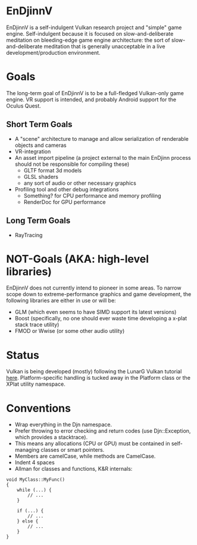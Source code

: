 # EnDjinnV
EnDjinnV is a self-indulgent Vulkan research project and "simple" game engine. Self-indulgent because it is focused on slow-and-deliberate meditation on bleeding-edge game engine architecture: the sort of slow-and-deliberate meditation that is generally unacceptable in a live development/production environment.

# Goals
The long-term goal of EnDjinnV is to be a full-fledged Vulkan-only game engine. VR support is intended, and probably Android support for the Oculus Quest.

## Short Term Goals
- A "scene" architecture to manage and allow serialization of renderable objects and cameras
- VR-integration
- An asset import pipeline (a project external to the main EnDjinn process should not be responsible for compiling these)
  - GLTF format 3d models
  - GLSL shaders
  - any sort of audio or other necessary graphics
- Profiling tool and other debug integrations
  - Something? for CPU performance and memory profiling
  - RenderDoc for GPU performance
  
## Long Term Goals
- RayTracing
  
# NOT-Goals (AKA: high-level libraries)
EnDjinnV does not currently intend to pioneer in some areas. To narrow scope down to extreme-performance graphics and game development, the following libraries are either in use or will be:
- GLM (which even seems to have SIMD support its latest versions)
- Boost (specifically, no one should ever waste time developing a x-plat stack trace utility)
- FMOD or Wwise (or some other audio utility)

# Status
Vulkan is being developed (mostly) following the LunarG Vulkan tutorial [here](https://vulkan.lunarg.com/doc/sdk/1.1.114.0/windows/tutorial/html/index.html).
Platform-specific handling is tucked away in the Platform class or the XPlat utility namespace.

# Conventions
- Wrap everything in the Djn namespace.
- Prefer throwing to error checking and return codes (use Djn::Exception, which provides a stacktrace).
- This means any allocations (CPU or GPU) must be contained in self-managing classes or smart pointers.
- Members are camelCase, while methods are CamelCase.
- Indent 4 spaces
- Allman for classes and functions, K&R internals:
```
void MyClass::MyFunc()
{
    while (...) {
        // ...
    }

    if (...) {
        // ...
    } else {
        // ...
    }
}
```

